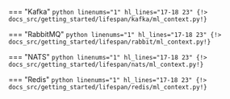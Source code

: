 === "Kafka"
    ```python linenums="1" hl_lines="17-18 23"
    {!> docs_src/getting_started/lifespan/kafka/ml_context.py!}
    ```

=== "RabbitMQ"
    ```python linenums="1" hl_lines="17-18 23"
    {!> docs_src/getting_started/lifespan/rabbit/ml_context.py!}
    ```

=== "NATS"
    ```python linenums="1" hl_lines="17-18 23"
    {!> docs_src/getting_started/lifespan/nats/ml_context.py!}
    ```

=== "Redis"
    ```python linenums="1" hl_lines="17-18 23"
    {!> docs_src/getting_started/lifespan/redis/ml_context.py!}
    ```
